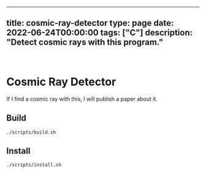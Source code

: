 
---
title: cosmic-ray-detector
type: page
date: 2022-06-24T00:00:00
tags: ["C"]
description: "Detect cosmic rays with this program."
---


<br>

# Cosmic Ray Detector
If I find a cosmic ray with this, I will publish a paper about it.

## Build
```
./scripts/build.sh
```

## Install
```
./scripts/install.sh
```

